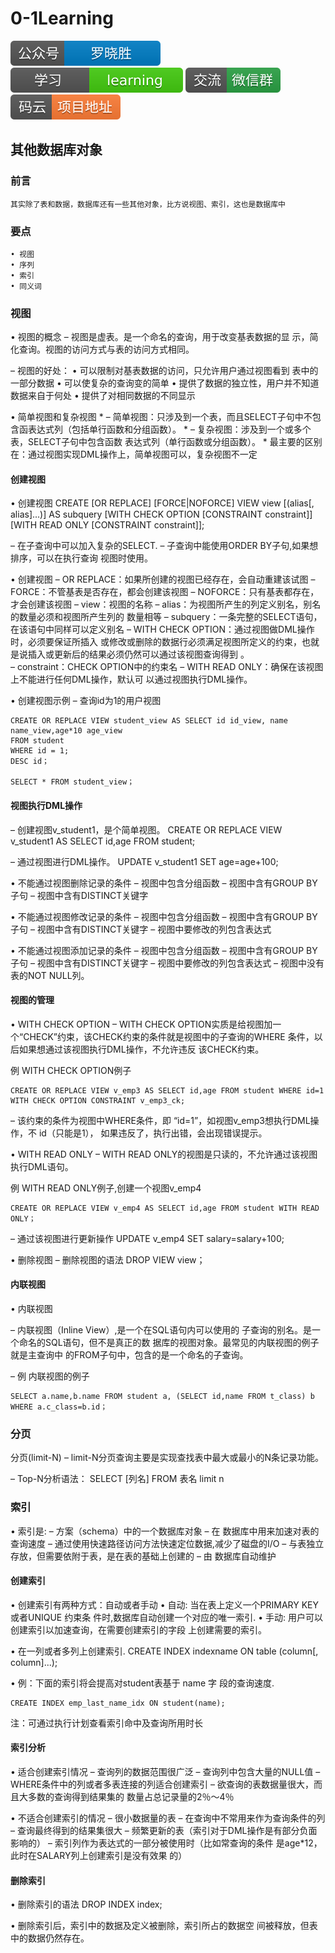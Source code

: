# 0-1Learning

![alt text](../../static/common/svg/luoxiaosheng.svg "公众号")
![alt text](../../static/common/svg/luoxiaosheng_learning.svg "学习")
![alt text](../../static/common/svg/luoxiaosheng_wechat.svg "微信")
![alt text](../../static/common/svg/luoxiaosheng_gitee.svg "码云")


## 其他数据库对象

### 前言
    其实除了表和数据，数据库还有一些其他对象，比方说视图、索引，这也是数据库中

### 要点
    • 视图
    • 序列
    • 索引
    • 同义词

### 视图
• 视图的概念 – 视图是虚表。是一个命名的查询，用于改变基表数据的显 示，简化查询。视图的访问方式与表的访问方式相同。

– 视图的好处：
• 可以限制对基表数据的访问，只允许用户通过视图看到 表中的一部分数据
• 可以使复杂的查询变的简单
• 提供了数据的独立性，用户并不知道数据来自于何处
• 提供了对相同数据的不同显示

• 简单视图和复杂视图 
    * – 简单视图：只涉及到一个表，而且SELECT子句中不包含函表达式列（包括单行函数和分组函数）。
    * – 复杂视图：涉及到一个或多个表，SELECT子句中包含函数 表达式列（单行函数或分组函数）。
    * 最主要的区别在：通过视图实现DML操作上，简单视图可以，复杂视图不一定

#### 创建视图
• 创建视图
CREATE [OR REPLACE] [FORCE|NOFORCE] VIEW view [(alias[, alias]...)] AS subquery [WITH CHECK OPTION [CONSTRAINT constraint]] [WITH READ ONLY [CONSTRAINT constraint]];

– 在子查询中可以加入复杂的SELECT.
– 子查询中能使用ORDER BY子句,如果想排序，可以在执行查询 视图时使用。

• 创建视图
– OR REPLACE：如果所创建的视图已经存在，会自动重建该试图
– FORCE：不管基表是否存在，都会创建该视图
– NOFORCE：只有基表都存在，才会创建该视图
– view：视图的名称
– alias：为视图所产生的列定义别名，别名的数量必须和视图所产生列的 数量相等
– subquery：一条完整的SELECT语句，在该语句中同样可以定义别名
– WITH CHECK OPTION：通过视图做DML操作时，必须要保证所插入 或修改或删除的数据行必须满足视图所定义的约束，也就是说插入或更新后的结果必须仍然可以通过该视图查询得到 。  
– constraint：CHECK OPTION中的约束名
– WITH READ ONLY：确保在该视图上不能进行任何DML操作，默认可 以通过视图执行DML操作。

• 创建视图示例 – 查询id为1的用户视图
```
CREATE OR REPLACE VIEW student_view AS SELECT id id_view, name name_view,age*10 age_view
FROM student
WHERE id = 1;
DESC id；

SELECT * FROM student_view；
```

#### 视图执行DML操作

– 创建视图v_student1，是个简单视图。
CREATE OR REPLACE VIEW v_student1 AS SELECT id,age FROM student;

– 通过视图进行DML操作。
UPDATE v_student1 SET age=age+100;

• 不能通过视图删除记录的条件 
– 视图中包含分组函数
– 视图中含有GROUP BY子句
– 视图中含有DISTINCT关键字

• 不能通过视图修改记录的条件 
– 视图中包含分组函数
– 视图中含有GROUP BY子句
– 视图中含有DISTINCT关键字
– 视图中要修改的列包含表达式

• 不能通过视图添加记录的条件 
– 视图中包含分组函数
– 视图中含有GROUP BY子句
– 视图中含有DISTINCT关键字
– 视图中要修改的列包含表达式
– 视图中没有表的NOT NULL列。

#### 视图的管理
• WITH CHECK OPTION – WITH CHECK OPTION实质是给视图加一个“CHECK”约束，该CHECK约束的条件就是视图中的子查询的WHERE 条件，以后如果想通过该视图执行DML操作，不允许违反 该CHECK约束。

例 WITH CHECK OPTION例子
```
CREATE OR REPLACE VIEW v_emp3 AS SELECT id,age FROM student WHERE id=1 WITH CHECK OPTION CONSTRAINT v_emp3_ck;
```
– 该约束的条件为视图中WHERE条件，即 “id=1”，如视图v_emp3想执行DML操作，不 id（只能是1）， 如果违反了，执行出错，会出现错误提示。


• WITH READ ONLY – WITH READ ONLY的视图是只读的，不允许通过该视图执行DML语句。 

例 WITH READ ONLY例子,创建一个视图v_emp4
```
CREATE OR REPLACE VIEW v_emp4 AS SELECT id,age FROM student WITH READ ONLY；
```

– 通过该视图进行更新操作
UPDATE v_emp4 SET salary=salary+100;

• 删除视图 – 删除视图的语法
DROP VIEW view；

#### 内联视图
• 内联视图

– 内联视图（Inline View）,是一个在SQL语句内可以使用的 子查询的别名。是一个命名的SQL语句，但不是真正的数 据库的视图对象。最常见的内联视图的例子就是主查询中 的FROM子句中，包含的是一个命名的子查询。

– 例 内联视图的例子
```
SELECT a.name,b.name FROM student a, (SELECT id,name FROM t_class) b WHERE a.c_class=b.id；
```

### 分页
分页(limit-N) – limit-N分页查询主要是实现查找表中最大或最小的N条记录功能。

– Top-N分析语法：
SELECT [列名] FROM 表名 limit n

### 索引
• 索引是:
– 方案（schema）中的一个数据库对象
– 在 数据库中用来加速对表的查询速度
– 通过使用快速路径访问方法快速定位数据,减少了磁盘的I/O
– 与表独立存放，但需要依附于表，是在表的基础上创建的
– 由 数据库自动维护

#### 创建索引
• 创建索引有两种方式：自动或者手动
• 自动: 当在表上定义一个PRIMARY KEY 或者UNIQUE 约束条 件时,数据库自动创建一个对应的唯一索引.
• 手动: 用户可以创建索引以加速查询，在需要创建索引的字段 上创建需要的索引。

• 在一列或者多列上创建索引.
CREATE INDEX indexname ON table (column[, column]...);

• 例：下面的索引将会提高对student表基于 name 字 段的查询速度.
```
CREATE INDEX emp_last_name_idx ON student(name); 
```
注：可通过执行计划查看索引命中及查询所用时长

#### 索引分析
• 适合创建索引情况 – 查询列的数据范围很广泛
– 查询列中包含大量的NULL值
– WHERE条件中的列或者多表连接的列适合创建索引
– 欲查询的表数据量很大，而且大多数的查询得到结果集的 数量占总记录量的2％～4％

• 不适合创建索引的情况 – 很小数据量的表
– 在查询中不常用来作为查询条件的列
– 查询最终得到的结果集很大
– 频繁更新的表（索引对于DML操作是有部分负面影响的）
– 索引列作为表达式的一部分被使用时（比如常查询的条件 是age*12，此时在SALARY列上创建索引是没有效果 的）


#### 删除索引
• 删除索引的语法
DROP INDEX index;

• 删除索引后，索引中的数据及定义被删除，索引所占的数据空 间被释放，但表中的数据仍然存在。








